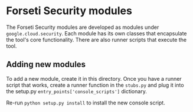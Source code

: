 # Forseti Security modules

The Forseti Security modules are developed as modules under `google.cloud.security`.
Each module has its own classes that encapsulate the tool's core functionality.
There are also runner scripts that execute the tool.

## Adding new modules

To add a new module, create it in this directory. Once you have a runner script
that works, create a runner function in the `stubs.py` and plug it into the setup.py
`entry_points['console_scripts']` dictionary.

Re-run `python setup.py install` to install the new console script.
